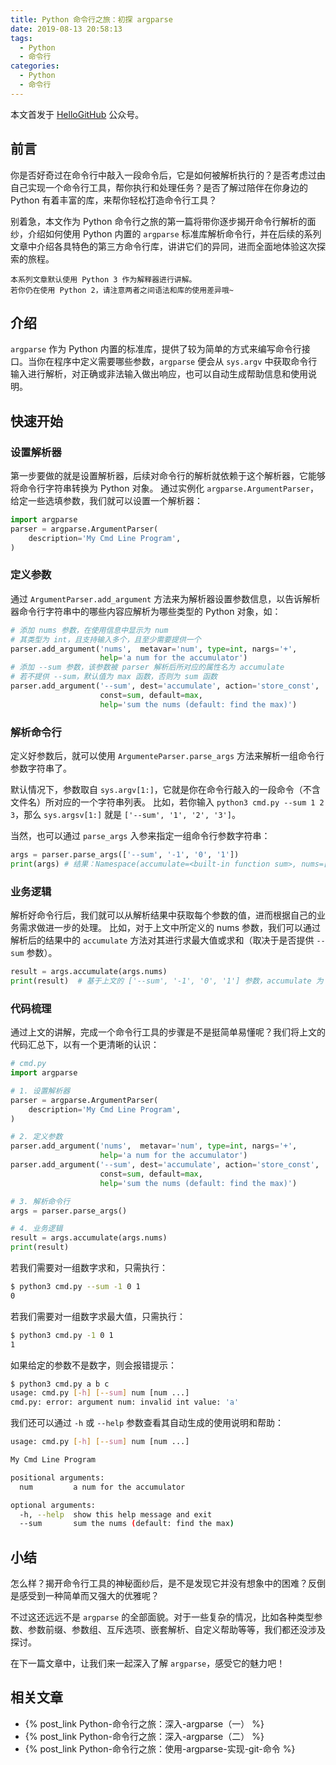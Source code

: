```yaml
---
title: Python 命令行之旅：初探 argparse
date: 2019-08-13 20:58:13
tags:
  - Python
  - 命令行
categories:
  - Python
  - 命令行
---
```


本文首发于 [HelloGitHub](https://mp.weixin.qq.com/s/Guz0xDOArbrVGCZMCwx2cg) 公众号。

## 前言

你是否好奇过在命令行中敲入一段命令后，它是如何被解析执行的？是否考虑过由自己实现一个命令行工具，帮你执行和处理任务？是否了解过陪伴在你身边的 Python 有着丰富的库，来帮你轻松打造命令行工具？

别着急，本文作为 Python 命令行之旅的第一篇将带你逐步揭开命令行解析的面纱，介绍如何使用 Python 内置的 `argparse` 标准库解析命令行，并在后续的系列文章中介绍各具特色的第三方命令行库，讲讲它们的异同，进而全面地体验这次探索的旅程。

<!--more-->

```
本系列文章默认使用 Python 3 作为解释器进行讲解。
若你仍在使用 Python 2，请注意两者之间语法和库的使用差异哦~
```

## 介绍

`argparse` 作为 Python 内置的标准库，提供了较为简单的方式来编写命令行接口。当你在程序中定义需要哪些参数，`argparse` 便会从 `sys.argv` 中获取命令行输入进行解析，对正确或非法输入做出响应，也可以自动生成帮助信息和使用说明。

## 快速开始

### 设置解析器

第一步要做的就是设置解析器，后续对命令行的解析就依赖于这个解析器，它能够将命令行字符串转换为 Python 对象。
通过实例化 `argparse.ArgumentParser`，给定一些选填参数，我们就可以设置一个解析器：

```python
import argparse
parser = argparse.ArgumentParser(
    description='My Cmd Line Program',
)
```

### 定义参数

通过 `ArgumentParser.add_argument` 方法来为解析器设置参数信息，以告诉解析器命令行字符串中的哪些内容应解析为哪些类型的 Python 对象，如：

```python
# 添加 nums 参数，在使用信息中显示为 num
# 其类型为 int，且支持输入多个，且至少需要提供一个
parser.add_argument('nums',  metavar='num', type=int, nargs='+',
                    help='a num for the accumulator')
# 添加 --sum 参数，该参数被 parser 解析后所对应的属性名为 accumulate
# 若不提供 --sum，默认值为 max 函数，否则为 sum 函数
parser.add_argument('--sum', dest='accumulate', action='store_const',
                    const=sum, default=max,
                    help='sum the nums (default: find the max)')
```

### 解析命令行

定义好参数后，就可以使用 `ArgumenteParser.parse_args` 方法来解析一组命令行参数字符串了。

默认情况下，参数取自 `sys.argv[1:]`，它就是你在命令行敲入的一段命令（不含文件名）所对应的一个字符串列表。
比如，若你输入 `python3 cmd.py --sum 1 2 3`，那么 `sys.argsv[1:]` 就是 `['--sum', '1', '2', '3']`。

当然，也可以通过 `parse_args` 入参来指定一组命令行参数字符串：

```python
args = parser.parse_args(['--sum', '-1', '0', '1'])
print(args) # 结果：Namespace(accumulate=<built-in function sum>, nums=[-1, 0, 1])
```

### 业务逻辑

解析好命令行后，我们就可以从解析结果中获取每个参数的值，进而根据自己的业务需求做进一步的处理。
比如，对于上文中所定义的 nums 参数，我们可以通过解析后的结果中的 `accumulate` 方法对其进行求最大值或求和（取决于是否提供 `--sum` 参数）。

```python
result = args.accumulate(args.nums)
print(result)  # 基于上文的 ['--sum', '-1', '0', '1'] 参数，accumulate 为 sum 函数，其结果为 0
```

### 代码梳理

通过上文的讲解，完成一个命令行工具的步骤是不是挺简单易懂呢？我们将上文的代码汇总下，以有一个更清晰的认识：

```python
# cmd.py
import argparse

# 1. 设置解析器
parser = argparse.ArgumentParser(
    description='My Cmd Line Program',
)

# 2. 定义参数
parser.add_argument('nums',  metavar='num', type=int, nargs='+',
                    help='a num for the accumulator')
parser.add_argument('--sum', dest='accumulate', action='store_const',
                    const=sum, default=max,
                    help='sum the nums (default: find the max)')

# 3. 解析命令行
args = parser.parse_args()

# 4. 业务逻辑
result = args.accumulate(args.nums)
print(result)
```

若我们需要对一组数字求和，只需执行：

```bash
$ python3 cmd.py --sum -1 0 1
0
```

若我们需要对一组数字求最大值，只需执行：

```bash
$ python3 cmd.py -1 0 1
1
```

如果给定的参数不是数字，则会报错提示：

```bash
$ python3 cmd.py a b c
usage: cmd.py [-h] [--sum] num [num ...]
cmd.py: error: argument num: invalid int value: 'a'
```

我们还可以通过 `-h` 或 `--help` 参数查看其自动生成的使用说明和帮助：

```bash
usage: cmd.py [-h] [--sum] num [num ...]

My Cmd Line Program

positional arguments:
  num         a num for the accumulator

optional arguments:
  -h, --help  show this help message and exit
  --sum       sum the nums (default: find the max)
```

## 小结

怎么样？揭开命令行工具的神秘面纱后，是不是发现它并没有想象中的困难？反倒是感受到一种简单而又强大的优雅呢？

不过这还远远不是 `argparse` 的全部面貌。对于一些复杂的情况，比如各种类型参数、参数前缀、参数组、互斥选项、嵌套解析、自定义帮助等等，我们都还没涉及探讨。

在下一篇文章中，让我们来一起深入了解 `argparse`，感受它的魅力吧！

## 相关文章

- {% post_link Python-命令行之旅：深入-argparse（一） %}
- {% post_link Python-命令行之旅：深入-argparse（二） %}
- {% post_link Python-命令行之旅：使用-argparse-实现-git-命令 %}

